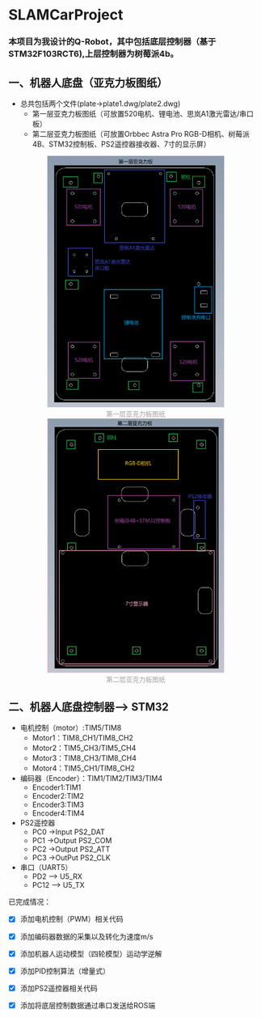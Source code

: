 # SLAMCarProject
### 本项目为我设计的Q-Robot，其中包括**底层控制器**（基于STM32F103RCT6),上层控制器为**树莓派4b**。
## 一、机器人底盘（亚克力板图纸）
- 总共包括两个文件(plate->plate1.dwg/plate2.dwg)
  - 第一层亚克力板图纸（可放置520电机、锂电池、思岚A1激光雷达/串口板）
  - 第二层亚克力板图纸（可放置Orbbec Astra Pro RGB-D相机、树莓派4B、STM32控制板、PS2遥控器接收器、7寸的显示屏）

<div align="center">
    <img src="./pics/plate1.png" width="350" ><br>
    <font color=#a0a0a0 size=2> 第一层亚克力板图纸</font>
</div>

<div align="center">
    <img src="./pics/plate2.png" width="350" ><br>
    <font color=#a0a0a0 size=2> 第二层亚克力板图纸</font>
</div>

## 二、机器人底盘控制器--> STM32
- 电机控制（motor）:TIM5/TIM8
  - Motor1：TIM8_CH1/TIM8_CH2
  - Motor2：TIM5_CH3/TIM5_CH4
  - Motor3：TIM8_CH3/TIM8_CH4
  - Motor4：TIM5_CH1/TIM8_CH2
- 编码器（Encoder）：TIM1/TIM2/TIM3/TIM4
  - Encoder1:TIM1
  - Encoder2:TIM2
  - Encoder3:TIM3
  - Encoder4:TIM4
- PS2遥控器
  - PC0 ->Input    PS2_DAT
  - PC1 ->Output   PS2_COM
  - PC2 ->Output   PS2_ATT
  - PC3 ->OutPut   PS2_CLK
- 串口（UART5）
  - PD2  --> U5_RX
  - PC12 --> U5_TX

已完成情况：
- [x]  添加电机控制（PWM）相关代码
- [x]  添加编码器数据的采集以及转化为速度m/s
- [x]  添加机器人运动模型（四轮模型）运动学逆解
- [x]  添加PID控制算法（增量式） 
- [x]  添加PS2遥控器相关代码
- [x]  添加将底层控制数据通过串口发送给ROS端

